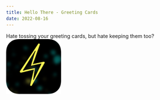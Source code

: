 ```yaml
---
title: Hello There - Greeting Cards
date: 2022-08-16
---
```

Hate tossing your greeting cards, but hate keeping them too? 
[![HelloThere](/assets/iphone180.png "Go To HelloThere")]([https://sonasapps.github.io/Yaktraks/](https://sonasapps.github.io/hellothere/))  
